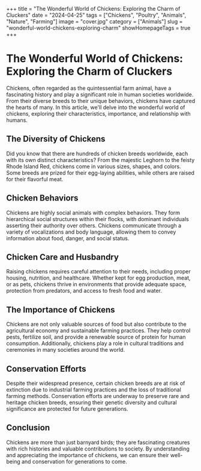 +++
title = "The Wonderful World of Chickens: Exploring the Charm of Cluckers"
date = "2024-04-25"
tags = ["Chickens", "Poultry", "Animals", "Nature", "Farming"]
image = "cover.jpg"
category = ["Animals"]
slug = "wonderful-world-chickens-exploring-charm"
showHomepageTags = true
+++

# The Wonderful World of Chickens: Exploring the Charm of Cluckers

Chickens, often regarded as the quintessential farm animal, have a fascinating history and play a significant role in
human societies worldwide. From their diverse breeds to their unique behaviors, chickens have captured the hearts of
many. In this article, we'll delve into the wonderful world of chickens, exploring their characteristics, importance,
and relationship with humans.

## The Diversity of Chickens

Did you know that there are hundreds of chicken breeds worldwide, each with its own distinct characteristics? From the
majestic Leghorn to the feisty Rhode Island Red, chickens come in various sizes, shapes, and colors. Some breeds are
prized for their egg-laying abilities, while others are raised for their flavorful meat.

## Chicken Behaviors

Chickens are highly social animals with complex behaviors. They form hierarchical social structures within their flocks,
with dominant individuals asserting their authority over others. Chickens communicate through a variety of vocalizations
and body language, allowing them to convey information about food, danger, and social status.

## Chicken Care and Husbandry

Raising chickens requires careful attention to their needs, including proper housing, nutrition, and healthcare. Whether
kept for egg production, meat, or as pets, chickens thrive in environments that provide adequate space, protection from
predators, and access to fresh food and water.

## The Importance of Chickens

Chickens are not only valuable sources of food but also contribute to the agricultural economy and sustainable farming
practices. They help control pests, fertilize soil, and provide a renewable source of protein for human consumption.
Additionally, chickens play a role in cultural traditions and ceremonies in many societies around the world.

## Conservation Efforts

Despite their widespread presence, certain chicken breeds are at risk of extinction due to industrial farming practices
and the loss of traditional farming methods. Conservation efforts are underway to preserve rare and heritage chicken
breeds, ensuring their genetic diversity and cultural significance are protected for future generations.

## Conclusion

Chickens are more than just barnyard birds; they are fascinating creatures with rich histories and valuable
contributions to society. By understanding and appreciating the importance of chickens, we can ensure their well-being
and conservation for generations to come.
